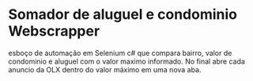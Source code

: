 <h1>Somador de aluguel e condominio Webscrapper </h1>

esboço de automação em Selenium
c# que compara bairro, valor de condominio e aluguel com o valor maximo informado. 
No final abre cada anuncio da OLX dentro do valor máximo em uma nova aba.